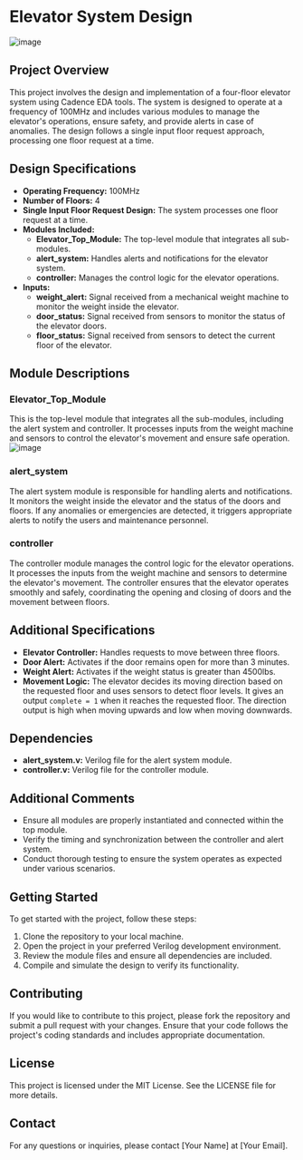 # Elevator System Design
![image](https://github.com/user-attachments/assets/dc3a6757-dc8f-4beb-8002-8e3c8ae586ba)

## Project Overview
This project involves the design and implementation of a four-floor elevator system using Cadence EDA tools. The system is designed to operate at a frequency of 100MHz and includes various modules to manage the elevator's operations, ensure safety, and provide alerts in case of anomalies. The design follows a single input floor request approach, processing one floor request at a time.

## Design Specifications
- **Operating Frequency:** 100MHz
- **Number of Floors:** 4
- **Single Input Floor Request Design:** The system processes one floor request at a time.
- **Modules Included:**
  - **Elevator_Top_Module:** The top-level module that integrates all sub-modules.
  - **alert_system:** Handles alerts and notifications for the elevator system.
  - **controller:** Manages the control logic for the elevator operations.
- **Inputs:**
  - **weight_alert:** Signal received from a mechanical weight machine to monitor the weight inside the elevator.
  - **door_status:** Signal received from sensors to monitor the status of the elevator doors.
  - **floor_status:** Signal received from sensors to detect the current floor of the elevator.

## Module Descriptions
### Elevator_Top_Module
This is the top-level module that integrates all the sub-modules, including the alert system and controller. It processes inputs from the weight machine and sensors to control the elevator's movement and ensure safe operation.
![image](https://github.com/user-attachments/assets/7e04a4ef-9f1f-4c29-a114-3c0aacb04f43)
### alert_system
The alert system module is responsible for handling alerts and notifications. It monitors the weight inside the elevator and the status of the doors and floors. If any anomalies or emergencies are detected, it triggers appropriate alerts to notify the users and maintenance personnel.

### controller
The controller module manages the control logic for the elevator operations. It processes the inputs from the weight machine and sensors to determine the elevator's movement. The controller ensures that the elevator operates smoothly and safely, coordinating the opening and closing of doors and the movement between floors.

## Additional Specifications
- **Elevator Controller:** Handles requests to move between three floors.
- **Door Alert:** Activates if the door remains open for more than 3 minutes.
- **Weight Alert:** Activates if the weight status is greater than 4500lbs.
- **Movement Logic:** The elevator decides its moving direction based on the requested floor and uses sensors to detect floor levels. It gives an output `complete = 1` when it reaches the requested floor. The direction output is high when moving upwards and low when moving downwards.


## Dependencies
- **alert_system.v:** Verilog file for the alert system module.
- **controller.v:** Verilog file for the controller module.

## Additional Comments
- Ensure all modules are properly instantiated and connected within the top module.
- Verify the timing and synchronization between the controller and alert system.
- Conduct thorough testing to ensure the system operates as expected under various scenarios.

## Getting Started
To get started with the project, follow these steps:
1. Clone the repository to your local machine.
2. Open the project in your preferred Verilog development environment.
3. Review the module files and ensure all dependencies are included.
4. Compile and simulate the design to verify its functionality.


## Contributing
If you would like to contribute to this project, please fork the repository and submit a pull request with your changes. Ensure that your code follows the project's coding standards and includes appropriate documentation.

## License
This project is licensed under the MIT License. See the LICENSE file for more details.

## Contact
For any questions or inquiries, please contact [Your Name] at [Your Email].
